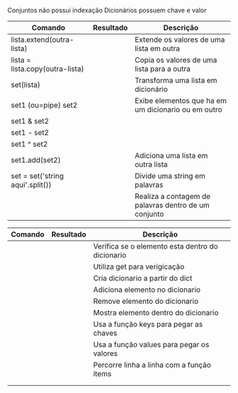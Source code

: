 Conjuntos não possui indexação
Dicionários possuem chave e valor

|Comando|Resultado|Descrição|
|---|---|---|
|lista.extend(outra-lista)||Extende os valores de uma lista em outra|
|lista = lista.copy(outra-lista)||Copia os valores de uma lista para a outra|
|set(lista)||Transforma uma lista em dicionário|
|set1 (ou=pipe) set2||Exibe elementos que ha em um dicionario ou em outro|
|set1 & set2|||
|set1 - set2|||
|set1 ^ set2|||
|set1.add(set2)||Adiciona uma lista em outra lista|
|set = set('string aqui'.split())||Divide uma string em palavras|
|||Realiza a contagem de palavras dentro de um conjunto|

|Comando|Resultado|Descrição|
|---|---|---|
|||Verifica se o elemento esta dentro do dicionario|
|||Utiliza get para verigicação|
|||Cria dicionario a partir do dict|
|||Adiciona elemento no dicionario|
|||Remove elemento do dicionario|
|||Mostra elemento dentro do dicionario|
|||Usa a função keys para pegar as chaves|
|||Usa a função values para pegar os valores|
|||Percorre linha a linha com a função items|
||||
||||